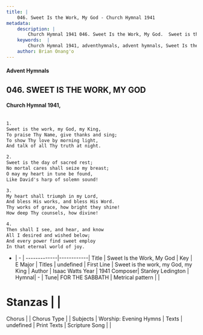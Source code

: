 ```yaml
---
title: |
    046. Sweet Is the Work, My God - Church Hymnal 1941
metadata:
    description: |
        Church Hymnal 1941 046. Sweet Is the Work, My God.  Sweet is the work, my God, my King,  To praise Thy Name, give thanks and sing;  To show Thy love by morning light,  And talk of all Thy truth at night.  
    keywords:  |
        Church Hymnal 1941, adventhymnals, advent hymnals, Sweet Is the Work, My God, Sweet is the work, my God, my King. 
    author: Brian Onang'o
---
```


#### Advent Hymnals
## 046. SWEET IS THE WORK, MY GOD
####  Church Hymnal 1941,

```txt

1.
Sweet is the work, my God, my King, 
To praise Thy Name, give thanks and sing; 
To show Thy love by morning light, 
And talk of all Thy truth at night. 

2.
Sweet is the day of sacred rest; 
No mortal cares shall seize my breast; 
O may my heart in tune be found, 
Like David's harp of solemn sound! 

3.
My heart shall triumph in my Lord, 
And bless His works, and bless His Word. 
Thy works of grace, how bright they shine! 
How deep Thy counsels, how divine! 

4.
Then shall I see, and hear, and know 
All I desired and wished below; 
And every power find sweet employ 
In that eternal world of joy.


```

- |   -  |
-------------|------------|
Title | Sweet Is the Work, My God |
Key | E Major |
Titles | undefined |
First Line | Sweet is the work, my God, my King |
Author | Isaac Watts
Year | 1941
Composer| Stanley Ledington |
Hymnal|  - |
Tune| FOR THE SABBATH |
Metrical pattern | |
# Stanzas |  |
Chorus |  |
Chorus Type |  |
Subjects | Worship: Evening Hymns |
Texts | undefined |
Print Texts | 
Scripture Song |  |
    
